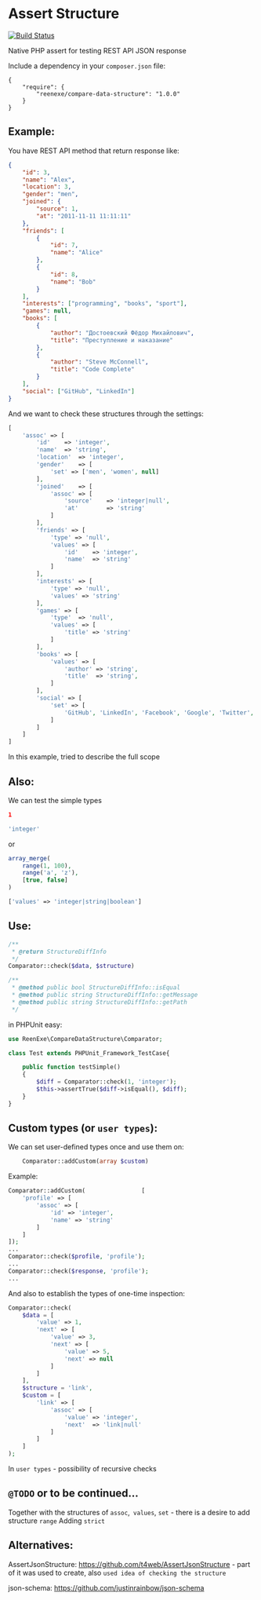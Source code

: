 Assert Structure
====================
[![Build Status](https://travis-ci.org/ReenExe/CompareDataStructure.svg)](https://travis-ci.org/ReenExe/CompareDataStructure)

Native PHP assert for testing REST API JSON response

Include a dependency in your `composer.json` file:

    {
        "require": {
            "reenexe/compare-data-structure": "1.0.0"
        }
    }

Example:
------------
You have REST API method that return response like:
```json
{
    "id": 3,
    "name": "Alex",
    "location": 3,
    "gender": "men",
    "joined": {
        "source": 1,
        "at": "2011-11-11 11:11:11"
    },
    "friends": [
        {
            "id": 7,
            "name": "Alice"
        },
        {
            "id": 8,
            "name": "Bob"
        }
    ],
    "interests": ["programming", "books", "sport"],
    "games": null,
    "books": [
        {
            "author": "Достоевский Фёдор Михайлович",
            "title": "Преступление и наказание"
        },
        {
            "author": "Steve McConnell",
            "title": "Code Complete"
        }
    ],
    "social": ["GitHub", "LinkedIn"]
}
```
And we want to check these structures through the settings:
```php
[
    'assoc' => [
        'id'    => 'integer',
        'name'  => 'string',
        'location'  => 'integer',
        'gender'    => [
            'set' => ['men', 'women', null]
        ],
        'joined'    => [
            'assoc' => [
                'source'    => 'integer|null',
                'at'        => 'string'
            ]
        ],
        'friends' => [
            'type' => 'null',
            'values' => [
                'id'    => 'integer',
                'name'  => 'string'
            ]
        ],
        'interests' => [
            'type' => 'null',
            'values' => 'string'
        ],
        'games' => [
            'type'  => 'null',
            'values' => [
                'title' => 'string'
            ]
        ],
        'books' => [
            'values' => [
                'author' => 'string',
                'title'  => 'string',
            ]
        ],
        'social' => [
            'set' => [
                'GitHub', 'LinkedIn', 'Facebook', 'Google', 'Twitter',
            ]
        ]
    ]
]
```
In this example, tried to describe the full scope

Also:
------------
We can test the simple types
```json
1
```
```php
'integer'
```
or
```php
array_merge(
    range(1, 100),
    range('a', 'z'),
    [true, false]
)
```
```php
['values' => 'integer|string|boolean']
```

Use:
------------
```php
/**
 * @return StructureDiffInfo
 */
Comparator::check($data, $structure)

/**
 * @method public bool StructureDiffInfo::isEqual
 * @method public string StructureDiffInfo::getMessage
 * @method public string StructureDiffInfo::getPath
 */
```
in PHPUnit easy:
```php
use ReenExe\CompareDataStructure\Comparator;

class Test extends PHPUnit_Framework_TestCase{

    public function testSimple()
    {
        $diff = Comparator::check(1, 'integer');
        $this->assertTrue($diff->isEqual(), $diff);
    }
}
```

Custom types (or `user types`):
------------
We can set user-defined types once and use them on:
```php
    Comparator::addCustom(array $custom)
```
Example:
```php
Comparator::addCustom(                [
    'profile' => [
        'assoc' => [
            'id' => 'integer',
            'name' => 'string'
        ]
    ]
]);
...
Comparator::check($profile, 'profile');
...
Comparator::check($response, 'profile');
...
```
And also to establish the types of one-time inspection:
```php
Comparator::check(
    $data = [
        'value' => 1,
        'next' => [
            'value' => 3,
            'next' => [
                'value' => 5,
                'next' => null
            ]
        ]
    ],
    $structure = 'link',
    $custom = [
        'link' => [
            'assoc' => [
                'value' => 'integer',
                'next'  => 'link|null'
            ]
        ]
    ]
);
```
In `user types` - possibility of recursive checks

`@TODO` or to be continued...
------------

Together with the structures of `assoc`,` values`, `set` - there is a desire to add structure `range`
Adding `strict`

Alternatives:
------------
AssertJsonStructure: https://github.com/t4web/AssertJsonStructure
    - part of it was used to create, also `used idea of checking the structure`
    
json-schema: https://github.com/justinrainbow/json-schema
